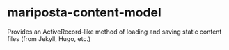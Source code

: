 # mariposta-content-model
Provides an ActiveRecord-like method of loading and saving static content files (from Jekyll, Hugo, etc.)
